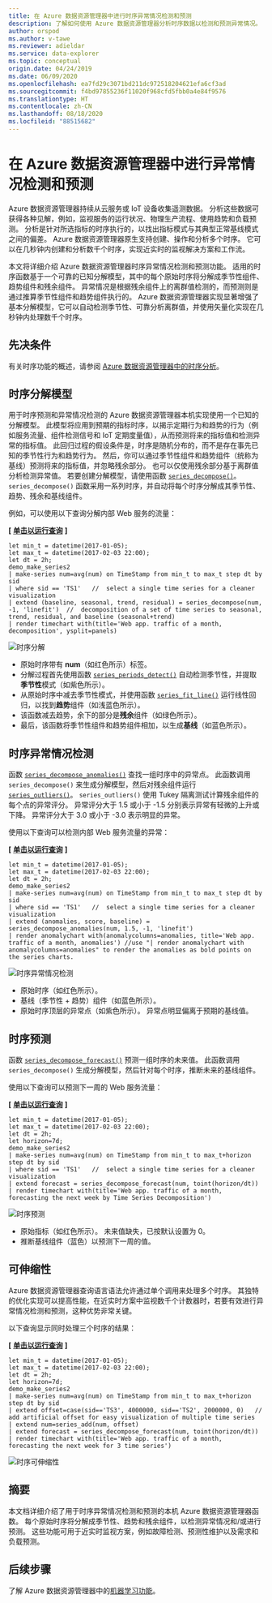 ```yaml
---
title: 在 Azure 数据资源管理器中进行时序异常情况检测和预测
description: 了解如何使用 Azure 数据资源管理器分析时序数据以检测和预测异常情况。
author: orspod
ms.author: v-tawe
ms.reviewer: adieldar
ms.service: data-explorer
ms.topic: conceptual
origin.date: 04/24/2019
ms.date: 06/09/2020
ms.openlocfilehash: ea7fd29c3071bd211dc972518204621efa6cf3ad
ms.sourcegitcommit: f4bd97855236f11020f968cfd5fbb0a4e84f9576
ms.translationtype: HT
ms.contentlocale: zh-CN
ms.lasthandoff: 08/18/2020
ms.locfileid: "88515682"
---
```

# <a name="anomaly-detection-and-forecasting-in-azure-data-explorer"></a>在 Azure 数据资源管理器中进行异常情况检测和预测

Azure 数据资源管理器持续从云服务或 IoT 设备收集遥测数据。 分析这些数据可获得各种见解，例如，监视服务的运行状况、物理生产流程、使用趋势和负载预测。 分析是针对所选指标的时序执行的，以找出指标模式与其典型正常基线模式之间的偏差。 Azure 数据资源管理器原生支持创建、操作和分析多个时序。 它可以在几秒钟内创建和分析数千个时序，实现近实时的监视解决方案和工作流。

本文将详细介绍 Azure 数据资源管理器时序异常情况检测和预测功能。 适用的时序函数基于一个可靠的已知分解模型，其中的每个原始时序将分解成季节性组件、趋势组件和残余组件。 异常情况是根据残余组件上的离群值检测的，而预测则是通过推算季节性组件和趋势组件执行的。 Azure 数据资源管理器实现显著增强了基本分解模型，它可以自动检测季节性、可靠分析离群值，并使用矢量化实现在几秒钟内处理数千个时序。

## <a name="prerequisites"></a>先决条件

有关时序功能的概述，请参阅 [Azure 数据资源管理器中的时序分析](time-series-analysis.md)。

## <a name="time-series-decomposition-model"></a>时序分解模型

用于时序预测和异常情况检测的 Azure 数据资源管理器本机实现使用一个已知的分解模型。 此模型将应用到预期的指标时序，以揭示定期行为和趋势的行为（例如服务流量、组件检测信号和 IoT 定期度量值），从而预测将来的指标值和检测异常的指标值。 此回归过程的假设条件是，时序是随机分布的，而不是存在事先已知的季节性行为和趋势行为。 然后，你可以通过季节性组件和趋势组件（统称为基线）预测将来的指标值，并忽略残余部分。 也可以仅使用残余部分基于离群值分析检测异常值。
若要创建分解模型，请使用函数 [`series_decompose()`](/data-explorer/kusto/query/series-decomposefunction)。 `series_decompose()` 函数采用一系列时序，并自动将每个时序分解成其季节性、趋势、残余和基线组件。 

例如，可以使用以下查询分解内部 Web 服务的流量：

**\[** [**单击以运行查询**](https://dataexplorer.azure.cn/clusters/help/databases/Samples?query=H4sIAAAAAAAAA3WQ3WrDMAyF7/sUukvCnDXJGIOVPEULuwxqoixm/gm2+jf28JObFjbYrmyho3M+yRCD1a5jaGFAJtaW8qaqX8qqLqvnYrMySYHnvxRNWT1B07xW1U03JFEzbVYDWd9Z/KAuUtAUm9UXpLJcSnAH2+LxPZe3AO9gJ6ZbRjvDGLy9EbG/BUemOXnvLxD1AOJ1mijQtWhbyHbbOgOA9RogkqGeAaXn3g1BooVb6OiDNHpD6CjAUccDGv2JrL0TSzozuQHyPYqHdqRkDKN3aBRwkJaCQJIoQ4VsuXh2A/Xezj5SWkVBWSvI0vSoOSsWpLtEpyDwY4KTW8nnJ5ws+2+eAhSyOxjkd+HDVVcIfHplp2TYTxgYTpqnnDUbarM32gPO86PY4jjqfmGw3vGkftNlCi5xNprbWW5kYvENQQnqDh8CAAA=) **\]**

```kusto
let min_t = datetime(2017-01-05);
let max_t = datetime(2017-02-03 22:00);
let dt = 2h;
demo_make_series2
| make-series num=avg(num) on TimeStamp from min_t to max_t step dt by sid 
| where sid == 'TS1'   //  select a single time series for a cleaner visualization
| extend (baseline, seasonal, trend, residual) = series_decompose(num, -1, 'linefit')  //  decomposition of a set of time series to seasonal, trend, residual, and baseline (seasonal+trend)
| render timechart with(title='Web app. traffic of a month, decomposition', ysplit=panels)
```

![时序分解](media/anomaly-detection/series-decompose-timechart.png)

* 原始时序带有 **num**（如红色所示）标签。 
* 分解过程首先使用函数 [`series_periods_detect()`](/data-explorer/kusto/query/series-periods-detectfunction) 自动检测季节性，并提取**季节性**模式（如紫色所示）。
* 从原始时序中减去季节性模式，并使用函数 [`series_fit_line()`](/data-explorer/kusto/query/series-fit-linefunction) 运行线性回归，以找到**趋势**组件（如浅蓝色所示）。
* 该函数减去趋势，余下的部分是**残余**组件（如绿色所示）。
* 最后，该函数将季节性组件和趋势组件相加，以生成**基线**（如蓝色所示）。

## <a name="time-series-anomaly-detection"></a>时序异常情况检测

函数 [`series_decompose_anomalies()`](https://docs.microsoft.com/azure/kusto/query/series-decompose-anomaliesfunction) 查找一组时序中的异常点。 此函数调用 `series_decompose()` 来生成分解模型，然后对残余组件运行 [`series_outliers()`](https://docs.microsoft.com/azure/kusto/query/series-outliersfunction)。 `series_outliers()` 使用 Tukey 隔离测试计算残余组件的每个点的异常评分。 异常评分大于 1.5 或小于 -1.5 分别表示异常有轻微的上升或下降。 异常评分大于 3.0 或小于 -3.0 表示明显的异常。 

使用以下查询可以检测内部 Web 服务流量的异常：

**\[** [**单击以运行查询**](https://dataexplorer.azure.cn/clusters/help/databases/Samples?query=H4sIAAAAAAAAA3WR3W7CMAyF73mKI25KpRbaTmjSUJ8CpF1WoXVptPxUifmb9vBLoGO7GFeR7ePv2I4ihpamYdToBBNLTYuqKF/zosyLdbqZqagQl/8UVV68oKreimLSdVFUDZtZR9o2WnxQ48lJ8tXsCzHM7yHMUdfidFiEN4U12AXoloUe0Turp4nYTsaeaYzs/RVedgis80CObkFdI9ltywTAagV4UtQyRKiZgyLEaTGZ9taFQqtIGHI4SX8USn4KltYEJF2YTIeFMFaHPPkMvrWOMuxFoEpDaVjujmo6aq0erafmIY+7ZCiX6wx5mSGJHb3kJA1sF8jB8q69toNwjLPkYfGTseqoja//eLNkRXXyTnuIcVyCneh72cL2YQdtDQ8ZHvIkDcsfPWH+3AvPvObx0FMXD/RLhfDYW9VhtNKwj/8U69M1b2S//AbRUQMWQQIAAA==) **\]**

```kusto
let min_t = datetime(2017-01-05);
let max_t = datetime(2017-02-03 22:00);
let dt = 2h;
demo_make_series2
| make-series num=avg(num) on TimeStamp from min_t to max_t step dt by sid 
| where sid == 'TS1'   //  select a single time series for a cleaner visualization
| extend (anomalies, score, baseline) = series_decompose_anomalies(num, 1.5, -1, 'linefit')
| render anomalychart with(anomalycolumns=anomalies, title='Web app. traffic of a month, anomalies') //use "| render anomalychart with anomalycolumns=anomalies" to render the anomalies as bold points on the series charts.
```

![时序异常情况检测](media/anomaly-detection/series-anomaly-detection.png)

* 原始时序（如红色所示）。 
* 基线（季节性 + 趋势）组件（如蓝色所示）。
* 原始时序顶层的异常点（如紫色所示）。 异常点明显偏离于预期的基线值。

## <a name="time-series-forecasting"></a>时序预测

函数 [`series_decompose_forecast()`](/data-explorer/kusto/query/series-decompose-forecastfunction) 预测一组时序的未来值。 此函数调用 `series_decompose()` 生成分解模型，然后针对每个时序，推断未来的基线组件。

使用以下查询可以预测下一周的 Web 服务流量：

**\[** [**单击以运行查询**](https://dataexplorer.azure.cn/clusters/help/databases/Samples?query=H4sIAAAAAAAAA22QzW6DMBCE73mKuQFqKISqitSIW98gkXpEDl5iK9hG9uanUR++dqE99YRGO8x845EYRtuO0UIKJtaG8qbebMt6U9avxW41Joe4/+doyvoFTfNW14tPJlOjZqGc1w9n263crSQZ1xlxpi6Q1xSa1ReSLGcJezGtuJ7y+C3gLA6xZM/CTBi8MwshuxnkaUlGYJpS5/ETQUvEzJsiTz+ibZEd9psMQFUBgUbqGSLe7GkkpBVYygfn46EfSVjyuOpwEaN+CNbOxki6M1mZTNSLkAbOv3WSemcmF6j7vSX8dcTUlvOFsZJcFDHFx4wYnmp7JTzjplnlrHmkNvugI8Q0PYO9GAbdww0RyDjLav1XHLnBimAjEG5E5zQ7vRP284x36hOOTtxZ8Q3The8P2QEAAA==) **\]**

```kusto
let min_t = datetime(2017-01-05);
let max_t = datetime(2017-02-03 22:00);
let dt = 2h;
let horizon=7d;
demo_make_series2
| make-series num=avg(num) on TimeStamp from min_t to max_t+horizon step dt by sid 
| where sid == 'TS1'   //  select a single time series for a cleaner visualization
| extend forecast = series_decompose_forecast(num, toint(horizon/dt))
| render timechart with(title='Web app. traffic of a month, forecasting the next week by Time Series Decomposition')
```

![时序预测](media/anomaly-detection/series-forecasting.png)

* 原始指标（如红色所示）。 未来值缺失，已按默认设置为 0。
* 推断基线组件（蓝色）以预测下一周的值。

## <a name="scalability"></a>可伸缩性

Azure 数据资源管理器查询语言语法允许通过单个调用来处理多个时序。 其独特的优化实现可以提高性能，在近实时方案中监视数千个计数器时，若要有效进行异常情况检测和预测，这种优势非常关键。

以下查询显示同时处理三个时序的结果：

**\[** [**单击以运行查询**](https://dataexplorer.azure.cn/clusters/help/databases/Samples?query=H4sIAAAAAAAAA21Qy26DMBC85yvmFlChcUirSI34ikTqETl4KVawjfDmqX587UCaHuqLtePxPLYjhtG2YpRQkom1oaQQy3Uulrl4TzezLjLk5T9GkYsViuJDiImnIqlox6F1g745W67VZqbIuMrIA1WeBk2+mH0jjvk4wh5NKU9fSbhTOItdMNmyND2awZkpIbsxyMukDM/UR8/9FV6rIEkXJqvgmsYTl7X0lISHspzvtqt5hjdxPxkeYBHA4gGKFMBiAUilIAfWja617CY1NG4ASX/FSfuj7PRNsg4ZXANz7Fj3HSGuBmOjZ5hYbcSqIBwbZpNk+iQFcQpx4/omrqLamd55qh5v41d22nIybWChOI0qQ9Cg4e5ftyE6zprbhDV3VM4/aQ/Z96/gQTahU4wsYZzlNvs11vYL3BJsCIQz0eHed/W30jz9AUEBI0ktAgAA) **\]**

```kusto
let min_t = datetime(2017-01-05);
let max_t = datetime(2017-02-03 22:00);
let dt = 2h;
let horizon=7d;
demo_make_series2
| make-series num=avg(num) on TimeStamp from min_t to max_t+horizon step dt by sid
| extend offset=case(sid=='TS3', 4000000, sid=='TS2', 2000000, 0)   //  add artificial offset for easy visualization of multiple time series
| extend num=series_add(num, offset)
| extend forecast = series_decompose_forecast(num, toint(horizon/dt))
| render timechart with(title='Web app. traffic of a month, forecasting the next week for 3 time series')
```

![时序可伸缩性](media/anomaly-detection/series-scalability.png)

## <a name="summary"></a>摘要

本文档详细介绍了用于时序异常情况检测和预测的本机 Azure 数据资源管理器函数。 每个原始时序将分解成季节性、趋势和残余组件，以检测异常情况和/或进行预测。 这些功能可用于近实时监视方案，例如故障检测、预测性维护以及需求和负载预测。

## <a name="next-steps"></a>后续步骤

了解 Azure 数据资源管理器中的[机器学习功能](machine-learning-clustering.md)。

